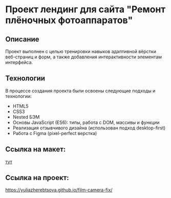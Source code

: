 # Проект лендинг для сайта "Ремонт плёночных фотоаппаратов"

## Описание
Проект выполнен с целью тренировки навыков адаптивной вёрстки веб-страниц и форм, а также добавления интерактивности элементам интерфейса.

## Технологии
В процессе создания проекта были освоены следующие подходы и технологии:
* HTML5
* CSS3
* Nested БЭМ
* Основы JavaScript (ES6): типы, работа с DOM, массивы и функции
* Реализация отзывчивого дизайна (использован подход desktop-first)
* Работа с Figma (pixel-perfect верстка)

## Ссылка на макет:
[тут](https://www.figma.com/file/G3UWFlQmNtNs67751YiDH2/Month-of-Landings?node-id=2%3A1692)


## Ссылка на проект:
https://yuliazherebtsova.github.io/film-camera-fix/

